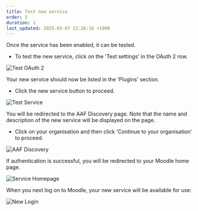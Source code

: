 ```yaml
---
title: Test new service
order: 5
duration: 1
last_updated: 2025-03-07 12:26:16 +1000
---
```


Once the service has been enabled, it can be tested. 

* To test the new service, click on the 'Test settings' in the OAuth 2 row.

![Test OAuth 2](/assets/images/set-up-moodle-via-aaf-authn/test-settings.png)

Your new service should now be listed in the 'Plugins' section. 

* Click the new service button to proceed.

![Test Service](/assets/images/set-up-moodle-via-aaf-authn/test-service.png)

You will be redirected to the AAF Discovery page. Note that the name and description of the new service will be displayed on the page.

* Click on your organisation and then click 'Continue to your organisation' to proceed.

![AAF Discovery](/assets/images/set-up-moodle-via-aaf-authn/discovery-page.png)

If authentication is successful, you will be redirected to your Moodle home page.

![Service Homepage](/assets/images/set-up-moodle-via-aaf-authn/redirect-to-user-page.png)

When you next log on to Moodle, your new service will be available for use:

![New Login](/assets/images/set-up-moodle-via-aaf-authn/new-login.png)



